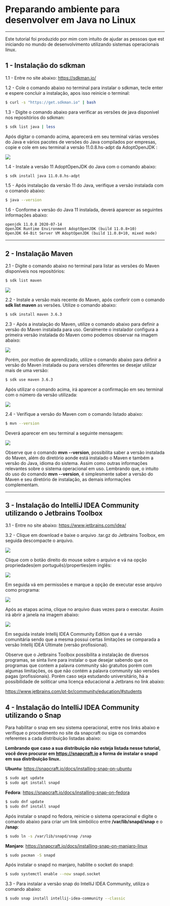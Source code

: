 # **Preparando ambiente para desenvolver em Java no Linux**

------

Este tutorial foi produzido por mim com intuíto de ajudar as pessoas que est iniciando no mundo de desenvolvimento utilizando sistemas operacionais linux.

## 1 - Instalação do sdkman

1.1 -  Entre no site abaixo:
https://sdkman.io/ 

1.2 -  Cole o comando abaixo no terminal para instalar o sdkman, tecle enter e espere concluir a instalação, apos isso reinicie o terminal:

```bash
$ curl -s "https://get.sdkman.io" | bash
```

1.3 - Digite o comando abaixo para verificar as versões de java disponível nos repositórios do sdkman:

```bash
$ sdk list java | less
```

Após digitar o comando acima, aparecerá em seu terminal várias versões do Java e vários pacotes de versões do Java compilados por empresas, copie e cole em seu terminal a versão 11.0.8.hs-adpt da AdoptOpenJDK :

![](https://github.com/lipegomes/tutorial-preparando-ambiente-java-no-linux/blob/master/imagens/sdk-java.png)

1.4 - Instale a versão 11 AdoptOpenJDK do Java com o comando abaixo:

```bash
$ sdk install java 11.0.8.hs-adpt
```

1.5 - Após instalação da versão 11 do Java, verifique a versão instalada com o comando abaixo:

```bash
$ java --version
```

1.6 - Conforme a versão do Java 11 instalada, deverá aparecer as seguintes informações abaixo:

```
openjdk 11.0.8 2020-07-14
OpenJDK Runtime Environment AdoptOpenJDK (build 11.0.8+10)
OpenJDK 64-Bit Server VM AdoptOpenJDK (build 11.0.8+10, mixed mode)
```

------

## 2 - Instalação Maven

2.1 - Digite o comando abaixo no terminal para listar as versões do Maven disponíveis nos repositórios:

```bash
$ sdk list maven
```

![](https://github.com/lipegomes/tutorial-preparando-ambiente-java-no-linux/blob/master/imagens/sdk-maven-list.png)

2.2 - Instale a versão mais recente do Maven, após conferir com o comando  **sdk list maven** as versões. Utilize o comando abaixo:

```bash
$ sdk install maven 3.6.3
```

2.3 - Após a instalação do Maven, utilize o comando abaixo para definir a versão do Maven instalada para uso.
Geralmente o instalador configura a primeira versão instalada do Maven como  podemos observar na imagem abaixo:

![](https://github.com/lipegomes/tutorial-preparando-ambiente-java-no-linux/blob/master/imagens/maven-install.png)

Porém, por motivo de aprendizado, utilize o comando abaixo para definir a versão do Maven instalada ou para versões diferentes se desejar utilizar mais de uma versão:

```bash
$ sdk use maven 3.6.3
```

Após utilizar o comando acima, irá aparecer a confirmação em seu terminal com o número da versão utilizada:

![](https://github.com/lipegomes/tutorial-preparando-ambiente-java-no-linux/blob/master/imagens/imagens/sdk-maven-use.png)

2.4 - Verifique a versão do Maven com o comando listado abaixo:

```bash
$ mvn --version
```

Deverá aparecer em seu terminal a seguinte mensagem:

![](https://github.com/lipegomes/tutorial-preparando-ambiente-java-no-linux/blob/master/imagens/maven-version.png)

Observe que o comando **mvn --version**, possibilita saber a versão instalada do Maven, além do diretório aonde está instalado o Maven e também a versão do Java, idioma do sistema. Assim como outras informações relevantes sobre o sistema operacional em uso. Lembrando que, o intuito do uso do comando **mvn --version**, é simplesmente saber a versão do Maven e seu diretório de instalação, as demais informações complementam.

------

## 3 - Instalação do IntelliJ IDEA Community utilizando o Jetbrains Toolbox

3.1 - Entre no site abaixo:
https://www.jetbrains.com/idea/

3.2 - Clique em download e baixe o arquivo .tar.gz do Jetbrains Toolbox, em seguida descompacte o arquivo.

![](https://github.com/lipegomes/tutorial-preparando-ambiente-java-no-linux/blob/master/imagens/jetbrains-toolbox.png)

Clique com o botão direito do mouse sobre o arquivo e vá na opção propriedades(em português)/properties(em inglês:

![](https://github.com/lipegomes/tutorial-preparando-ambiente-java-no-linux/blob/master/imagens/propriedades.png)

Em seguida vá em permissões e marque a opção de executar esse arquivo como programa:

![](https://github.com/lipegomes/tutorial-preparando-ambiente-java-no-linux/blob/master/imagens/executar.png)

Após as etapas acima, clique no arquivo duas vezes para o executar. Assim irá abrir a janela na imagem abaixo:

![](https://github.com/lipegomes/tutorial-preparando-ambiente-java-no-linux/blob/master/imagens/toolbox.png)

Em seguida instale Intellij IDEA Community Edition que é a versão comunitária sendo que a mesma possui certas limitações
se comparada a versão Intellij IDEA Ultimate (versão profissional).

Observe que o Jetbrains Toolbox possibilita a instalação de diversos programas, se sinta livre para instalar o que desejar
sabendo que os programas que contem a palavra community são gratuítos porém com algumas limitações, os que não contém a palavra
community são versões pagas (profissionais). Porém caso seja estudando universitário, há a possíbilidade de soliticar uma licença educacional a Jetbrans no link abaixo:

https://www.jetbrains.com/pt-br/community/education/#students

## 4 - Instalação do IntelliJ IDEA Community utilizando o Snap
Para habilitar o snap em seu sistema operacional, entre nos links abaixo e verifique o procedimento no site da snapcraft ou siga os comandos referentes a cada distribuição listadas abaixo:

**Lembrando que caso a sua distribuição não esteja listada nesse tutorial, você deve procurar em https://snapcraft.io a forma de instalar o snapd em sua distribuição linux.**

**Ubuntu**:
https://snapcraft.io/docs/installing-snap-on-ubuntu

```bash
$ sudo apt update
$ sudo apt install snapd
```

**Fedora**:
https://snapcraft.io/docs/installing-snap-on-fedora

```bash
$ sudo dnf update
$ sudo dnf install snapd
```

Após instalar o snapd no fedora, reinicie o sistema operacional e digite o comando abaixo para criar um link simbólico entre **/var/lib/snapd/snap** e o **/snap**:

```bash
$ sudo ln -s /var/lib/snapd/snap /snap
```

**Manjaro**:
https://snapcraft.io/docs/installing-snap-on-manjaro-linux
```bash
$ sudo pacman -S snapd
```

Após instalar o snapd no manjaro, habilite o socket do snapd:

```bash
$ sudo systemctl enable --now snapd.socket
```

3.3 - Para instalar a versão snap do  IntelliJ IDEA Community, utiliza o comando abaixo:

```bash
$ sudo snap install intellij-idea-community --classic
```

